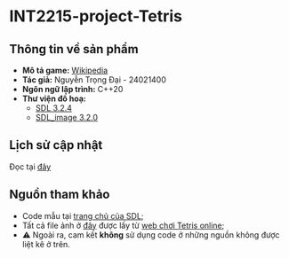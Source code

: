 # INT2215-project-Tetris

## Thông tin về sản phẩm
- **Mô tả game:** [Wikipedia](https://vi.wikipedia.org/wiki/Tetris)
- **Tác giả:** Nguyễn Trọng Đại - 24021400
- **Ngôn ngữ lập trình:** C++20
- **Thư viện đồ hoạ:**
  - [SDL 3.2.4](https://github.com/libsdl-org/SDL/releases/tag/release-3.2.4)
  - [SDL_image 3.2.0](https://github.com/libsdl-org/SDL_image/releases/tag/release-3.2.0)

## Lịch sử cập nhật
Đọc tại [đây](https://github.com/brownfox2k6/INT2215-project-Tetris/blob/main/CHANGELOG.md)

## Nguồn tham khảo
- Code mẫu tại [trang chủ của SDL](https://examples.libsdl.org/SDL3/);
- Tất cả file ảnh ở [đây](src/images) được lấy từ [web chơi Tetris online](https://tetris.com/play-tetris/);
- ⚠️ Ngoài ra, cam kết **không** sử dụng code ở những nguồn không được liệt kê ở trên.
